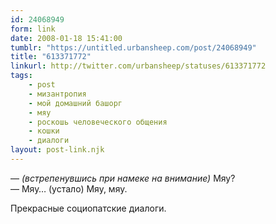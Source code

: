 ```yaml
---
id: 24068949
form: link
date: 2008-01-18 15:41:00
tumblr: "https://untitled.urbansheep.com/post/24068949"
title: "613371772"
linkurl: http://twitter.com/urbansheep/statuses/613371772
tags:
    - post
    - мизантропия
    - мой домашний башорг
    - мяу
    - роскошь человеческого общения
    - кошки
    - диалоги
layout: post-link.njk
---
```

<p>— <em>(встрепенувшись при намеке на внимание)</em> Мяу?<br/>
— Мяу&hellip; (устало) Мяу, мяу.</p>

<p>Прекрасные социопатские диалоги.</p>
